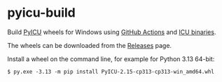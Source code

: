 # pyicu-build

Build [PyICU](https://gitlab.pyicu.org/main/pyicu) wheels for Windows using [GitHub Actions](https://github.com/cgohlke/pyicu-build/actions/workflows/wheel.yml) and [ICU binaries](https://github.com/unicode-org/icu/releases).

The wheels can be downloaded from the [Releases](https://github.com/cgohlke/pyicu-build/releases) page.

Install a wheel on the command line, for example for Python 3.13 64-bit:

    $ py.exe -3.13 -m pip install PyICU-2.15-cp313-cp313-win_amd64.whl
